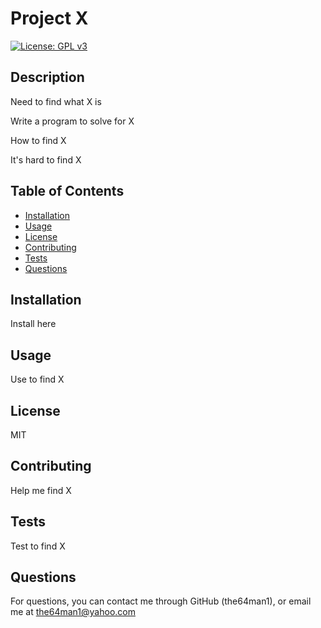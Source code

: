 
# Project X
[![License: GPL v3](https://img.shields.io/badge/License-GPLv3-blue.svg)](https://www.gnu.org/licenses/gpl-3.0)

## Description
    
Need to find what X is


Write a program to solve for X


How to find X


It's hard to find X


    
## Table of Contents
    
- [Installation](#installation)
- [Usage](#usage)
- [License](#license)
- [Contributing](#contributing)
- [Tests](#tests)
- [Questions](#questions)
    
## Installation
    
Install here
    
## Usage
    
Use to find X
    
## License
    
MIT
    
## Contributing
    
Help me find X
    
## Tests
    
Test to find X
    
## Questions
    
For questions, you can contact me through GitHub (the64man1), or email me at the64man1@yahoo.com